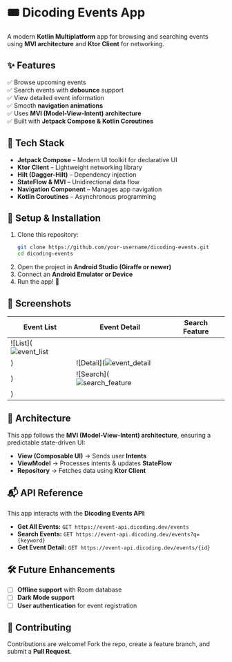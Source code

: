 # 🎟️ Dicoding Events App  
A modern **Kotlin Multiplatform** app for browsing and searching events using **MVI architecture** and **Ktor Client** for networking.  

## ✨ Features  
✅ Browse upcoming events  
✅ Search events with **debounce** support  
✅ View detailed event information  
✅ Smooth **navigation animations**  
✅ Uses **MVI (Model-View-Intent) architecture**  
✅ Built with **Jetpack Compose & Kotlin Coroutines**  

## 📌 Tech Stack  
- **Jetpack Compose** – Modern UI toolkit for declarative UI  
- **Ktor Client** – Lightweight networking library  
- **Hilt (Dagger-Hilt)** – Dependency injection  
- **StateFlow & MVI** – Unidirectional data flow  
- **Navigation Component** – Manages app navigation  
- **Kotlin Coroutines** – Asynchronous programming  

## 🚀 Setup & Installation  
1. Clone this repository:  
   ```bash
   git clone https://github.com/your-username/dicoding-events.git
   cd dicoding-events
   ```  
2. Open the project in **Android Studio (Giraffe or newer)**  
3. Connect an **Android Emulator or Device**  
4. Run the app! 🎉  

## 📸 Screenshots  
| Event List | Event Detail | Search Feature |
|------------|-------------|---------------|
| ![List](![event_list](https://github.com/user-attachments/assets/d7b2725d-7a9a-4d60-9293-dfb3440d351d)
) | ![Detail](![event_detail](https://github.com/user-attachments/assets/07b1d7b4-3227-4a6a-a7f0-19b0a83d4e21)
) | ![Search](![search_feature](https://github.com/user-attachments/assets/7102c276-7c30-4480-9c45-7537d0478ffc)
) |  

## 📜 Architecture  
This app follows the **MVI (Model-View-Intent) architecture**, ensuring a predictable state-driven UI:  
- **View (Composable UI)** → Sends user **Intents**  
- **ViewModel** → Processes intents & updates **StateFlow**  
- **Repository** → Fetches data using **Ktor Client**  

## 📬 API Reference  
This app interacts with the **Dicoding Events API**:  
- **Get All Events:** `GET https://event-api.dicoding.dev/events`  
- **Search Events:** `GET https://event-api.dicoding.dev/events?q={keyword}`  
- **Get Event Detail:** `GET https://event-api.dicoding.dev/events/{id}`  

## 🛠️ Future Enhancements  
- [ ] **Offline support** with Room database  
- [ ] **Dark Mode support**  
- [ ] **User authentication** for event registration  

## 🤝 Contributing  
Contributions are welcome! Fork the repo, create a feature branch, and submit a **Pull Request**.  
